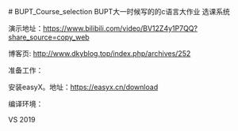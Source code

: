 ﻿﻿# BUPT_Course_selection
BUPT大一时候写的的c语言大作业 选课系统

演示地址：https://www.bilibili.com/video/BV12Z4y1P7QQ?share_source=copy_web

博客页: http://www.dkyblog.top/index.php/archives/252

准备工作：

安装easyX。地址：https://easyx.cn/download

编译环境：

VS 2019 

